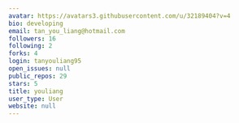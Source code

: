 ```yaml
---
avatar: https://avatars3.githubusercontent.com/u/32189404?v=4
bio: developing
email: tan_you_liang@hotmail.com
followers: 16
following: 2
forks: 4
login: tanyouliang95
open_issues: null
public_repos: 29
stars: 5
title: youliang
user_type: User
website: null
---
```

